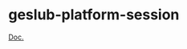 # geslub-platform-session

[Doc.](https://www.notion.so/geslub-platform/belray-ventec-platform-session-1eeaed2fa4524172965765a63c1decd4?pvs=4)
